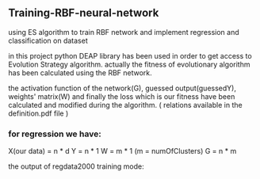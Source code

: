## Training-RBF-neural-network
using ES algorithm to train RBF network and implement regression and classification on dataset


in this project python DEAP library has been used in order to get access to Evolution Strategy algorithm.
actually the fitness of evolutionary algorithm has been calculated using the RBF network.

the activation function of the network(G), guessed output(guessedY), weights' matrix(W) and finally the loss which is
our fitness have been calculated and modified during the algorithm. ( relations available in the definition.pdf file )

### for regression we have:
X(our data) = n * d 
Y = n * 1
W = m * 1 (m = numOfClusters)
G = n * m

the output of regdata2000 training mode:
